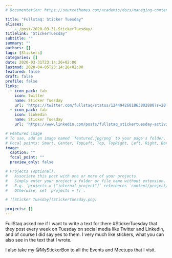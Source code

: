 ```yaml
---
# Documentation: https://sourcethemes.com/academic/docs/managing-content/

title: "Fullstaq: Sticker Tuesday"
aliases:
    - /post/2020-03-31-StickerTuesday/
titlelink: "StickerTuesday"
subtitle: ""
summary: ""
authors: []
tags: [Stickers]
categories: []
date: 2020-03-31T23:14:26+02:00
lastmod: 2020-04-05T23:14:26+02:00
featured: false
draft: false
profile: false
links:
  - icon_pack: fab
    icon: twitter
    name: Sticker Tuesday
    url: 'https://twitter.com/fullstaq/status/1244942601863802880?s=20'
  - icon_pack: fab
    icon: linkedin
    name: Sticker Tuesday
    url: 'https://www.linkedin.com/posts/fullstaq_stickertuesday-activity-6650714591112282112-G8EW'

# Featured image
# To use, add an image named `featured.jpg/png` to your page's folder.
# Focal points: Smart, Center, TopLeft, Top, TopRight, Left, Right, BottomLeft, Bottom, BottomRight.
image:
  caption: ""
  focal_point: ""
  preview_only: false

# Projects (optional).
#   Associate this post with one or more of your projects.
#   Simply enter your project's folder or file name without extension.
#   E.g. `projects = ["internal-project"]` references `content/project/deep-learning/index.md`.
#   Otherwise, set `projects = []`.

# ![Sticker Tuesday](StickerTuesday.png)

projects: []
---
```


FullStaq asked me if I want to write a text for there \#StickerTuesday that they post every week on Tuesday on social media like Twitter and Linkedin, and of course I did say yes to them. I very much like stickers, what you can also see in the text that I wrote.

I also take my @MyStickerBox to all the Events and Meetups that I visit.
